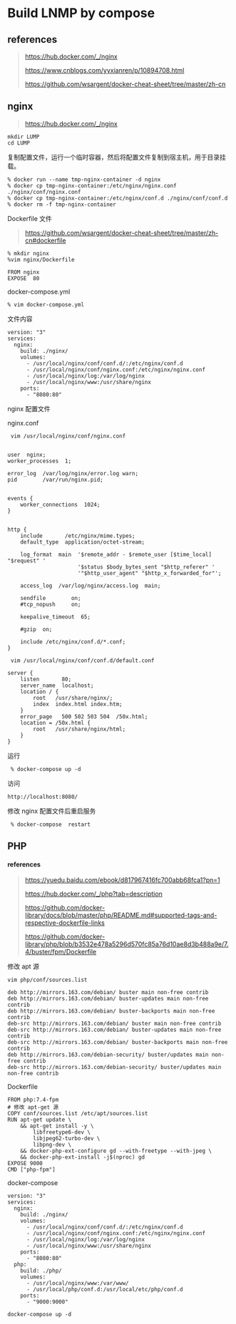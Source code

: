 # Build LNMP by compose

## references

> https://hub.docker.com/_/nginx
>
> https://www.cnblogs.com/yyxianren/p/10894708.html
>
> https://github.com/wsargent/docker-cheat-sheet/tree/master/zh-cn

## nginx

> https://hub.docker.com/_/nginx

```
mkdir LUMP
cd LUMP
```

复制配置文件，运行一个临时容器，然后将配置文件复制到宿主机，用于目录挂载。

```
% docker run --name tmp-nginx-container -d nginx
% docker cp tmp-nginx-container:/etc/nginx/nginx.conf ./nginx/conf/nginx.conf
% docker cp tmp-nginx-container:/etc/nginx/conf.d ./nginx/conf/conf.d
% docker rm -f tmp-nginx-container
```

Dockerfile 文件

> https://github.com/wsargent/docker-cheat-sheet/tree/master/zh-cn#dockerfile

```
% mkdir nginx
%vim nginx/Dockerfile
```

```
FROM nginx
EXPOSE  80
```

docker-compose.yml

```
% vim docker-compose.yml
```

文件内容

```
version: "3"
services:
  nginx:
    build: ./nginx/
    volumes:
      - /usr/local/nginx/conf/conf.d/:/etc/nginx/conf.d
      - /usr/local/nginx/conf/nginx.conf:/etc/nginx/nginx.conf
      - /usr/local/nginx/log:/var/log/nginx
      - /usr/local/nginx/www:/usr/share/nginx
    ports:
      - "8080:80"
```



nginx 配置文件

nginx.conf

```
 vim /usr/local/nginx/conf/nginx.conf
```

```

user  nginx;
worker_processes  1;

error_log  /var/log/nginx/error.log warn;
pid        /var/run/nginx.pid;


events {
    worker_connections  1024;
}


http {
    include       /etc/nginx/mime.types;
    default_type  application/octet-stream;

    log_format  main  '$remote_addr - $remote_user [$time_local] "$request" '
                      '$status $body_bytes_sent "$http_referer" '
                      '"$http_user_agent" "$http_x_forwarded_for"';

    access_log  /var/log/nginx/access.log  main;

    sendfile        on;
    #tcp_nopush     on;

    keepalive_timeout  65;

    #gzip  on;

    include /etc/nginx/conf.d/*.conf;
}

```

```
 vim /usr/local/nginx/conf/conf.d/default.conf
```

```
server {
    listen       80;
    server_name  localhost;
    location / {
        root   /usr/share/nginx/;
        index  index.html index.htm;
    }
    error_page   500 502 503 504  /50x.html;
    location = /50x.html {
        root   /usr/share/nginx/html;
    }
}
```

运行

```
 % docker-compose up -d
```

访问

```
http://localhost:8080/
```

修改 nginx 配置文件后重启服务

```
 % docker-compose  restart
```

## PHP

#### references

> https://yuedu.baidu.com/ebook/d817967416fc700abb68fca1?pn=1
>
> https://hub.docker.com/_/php?tab=description
>
> https://github.com/docker-library/docs/blob/master/php/README.md#supported-tags-and-respective-dockerfile-links
>
> https://github.com/docker-library/php/blob/b3532e478a5296d570fc85a76d10ae8d3b488a9e/7.4/buster/fpm/Dockerfile

 修改 apt 源

```
vim php/conf/sources.list

deb http://mirrors.163.com/debian/ buster main non-free contrib
deb http://mirrors.163.com/debian/ buster-updates main non-free contrib
deb http://mirrors.163.com/debian/ buster-backports main non-free contrib
deb-src http://mirrors.163.com/debian/ buster main non-free contrib
deb-src http://mirrors.163.com/debian/ buster-updates main non-free contrib
deb-src http://mirrors.163.com/debian/ buster-backports main non-free contrib
deb http://mirrors.163.com/debian-security/ buster/updates main non-free contrib
deb-src http://mirrors.163.com/debian-security/ buster/updates main non-free contrib
```

Dockerfile

```
FROM php:7.4-fpm
# 修改 apt-get 源
COPY conf/sources.list /etc/apt/sources.list
RUN apt-get update \
    && apt-get install -y \
        libfreetype6-dev \
        libjpeg62-turbo-dev \
        libpng-dev \
    && docker-php-ext-configure gd --with-freetype --with-jpeg \
    && docker-php-ext-install -j$(nproc) gd
EXPOSE 9000
CMD ["php-fpm"]
```

docker-compose

```
version: "3"
services:
  nginx:
    build: ./nginx/
    volumes:
      - /usr/local/nginx/conf/conf.d/:/etc/nginx/conf.d
      - /usr/local/nginx/conf/nginx.conf:/etc/nginx/nginx.conf
      - /usr/local/nginx/log:/var/log/nginx
      - /usr/local/nginx/www:/usr/share/nginx
    ports:
      - "8080:80"
  php:
    build: ./php/
    volumes:
      - /usr/local/nginx/www:/var/www/
      - /usr/local/php/conf.d:/usr/local/etc/php/conf.d
    ports:
      - "9000:9000"
```

```
docker-compose up -d
```

